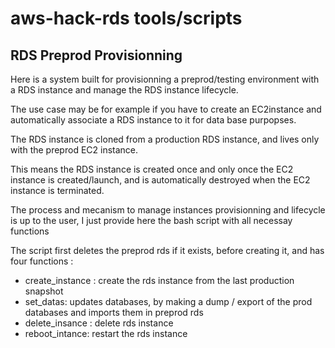 # aws-hack-rds tools/scripts

## RDS Preprod Provisionning

Here is a system built for provisionning a preprod/testing environment with a RDS instance and manage the RDS instance lifecycle.

The use case may be for example if you have to create an EC2instance and automatically associate a RDS instance to it for data base purpopses.

The RDS instance is cloned from a production RDS instance, and lives only with the preprod EC2 instance.

This means the RDS instance is created once and only once the EC2 instance is created/launch, and is automatically destroyed when the EC2 instance is terminated.

The process and mecanism to manage instances provisionning and lifecycle is up to the user, I just provide here the bash script with all necessay functions
 
The script first deletes the preprod rds if it exists, before creating it, and has four functions :

  * create_instance : create the rds instance from the last production snapshot
  * set_datas: updates databases, by making a dump / export of the prod databases and imports them in preprod rds
  * delete_insance : delete rds instance
  * reboot_intance: restart the rds instance
